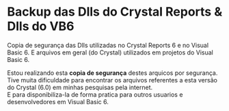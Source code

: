 # Backup das Dlls do Crystal Reports & Dlls do VB6
 Copia de segurança das Dlls utilizadas no Crystal Reports 6 e no Visual Basic 6. E arquivos em geral (do Crystal) utilizados em projetos do Visual Basic 6.

 Estou realizando esta **copia de segurança** destes arquicos por segurança. Tive muita dificuldade para encontrar os arquivos referentes a esta versão do Crystal (6.0) em minhas pesquisas pela internet. <br>
 E para disponibiliza-la de forma pratica para outros usuarios e desenvolvedores em Visual Basic 6.